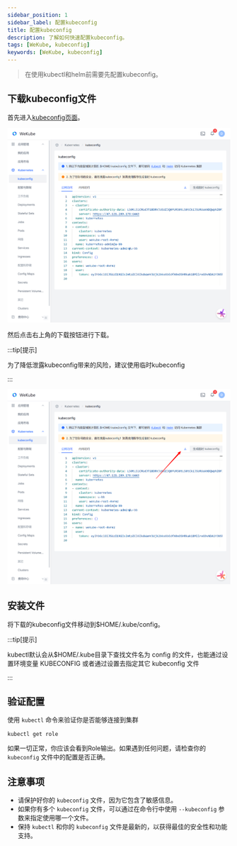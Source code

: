 ```yaml
---
sidebar_position: 1
sidebar_label: 配置kubeconfig
title: 配置kubeconfig
description: 了解如何快速配置kubeconfig。
tags: [WeKube, kubeconfig]
keywords: [WeKube, kubeconfig]
---
```




> 在使用kubectl和helm前需要先配置kubeconfig。

## 下载kubeconfig文件

首先进入[kubeconfig页面](https://wekube.com/zh-Hans/kubernetes/kubeconfig)。

![kubeconfig页面](./img/kubeconfig-page.png)

然后点击右上角的下载按钮进行下载。

:::tip[提示]

为了降低泄露kubeconfig带来的风险，建议使用临时kubeconfig

:::

![下载kubeconfig提示](./img/download-kubeconfig-tips.png)



## 安装文件

将下载的kubeconfig文件移动到$HOME/.kube/config。

:::tip[提示]

kubectl默认会从$HOME/.kube目录下查找文件名为 config 的文件，也能通过设置环境变量 KUBECONFIG 或者通过设置去指定其它 kubeconfig 文件

:::

## 验证配置

使用 `kubectl` 命令来验证你是否能够连接到集群

```shell
kubectl get role
```

如果一切正常，你应该会看到Role输出。如果遇到任何问题，请检查你的 `kubeconfig` 文件中的配置是否正确。



## 注意事项

- 请保护好你的 `kubeconfig` 文件，因为它包含了敏感信息。
- 如果你有多个 `kubeconfig` 文件，可以通过在命令行中使用 `--kubeconfig` 参数来指定使用哪一个文件。
- 保持 `kubectl` 和你的 `kubeconfig` 文件是最新的，以获得最佳的安全性和功能支持。